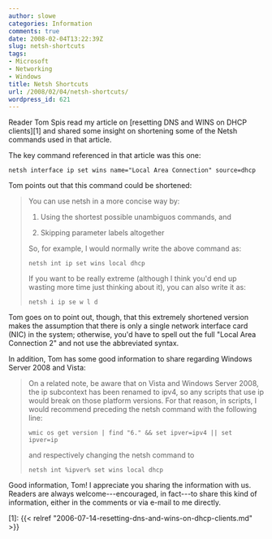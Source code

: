 ```yaml
---
author: slowe
categories: Information
comments: true
date: 2008-02-04T13:22:39Z
slug: netsh-shortcuts
tags:
- Microsoft
- Networking
- Windows
title: Netsh Shortcuts
url: /2008/02/04/netsh-shortcuts/
wordpress_id: 621
---
```


Reader Tom Spis read my article on [resetting DNS and WINS on DHCP clients][1] and shared some insight on shortening some of the Netsh commands used in that article.

The key command referenced in that article was this one:

```text
netsh interface ip set wins name="Local Area Connection" source=dhcp
```

Tom points out that this command could be shortened:

>You can use netsh in a more concise way by:  
>
>1. Using the shortest possible unambiguos commands, and  
>
>2. Skipping parameter labels altogether  
>
>So, for example, I would normally write the above command as:  
>
>`netsh int ip set wins local dhcp`
>
>If you want to be really extreme (although I think you'd end up wasting more time just thinking about it), you can also write it as:  
>
>`netsh i ip se w l d`

Tom goes on to point out, though, that this extremely shortened version makes the assumption that there is only a single network interface card (NIC) in the system; otherwise, you'd have to spell out the full "Local Area Connection 2" and not use the abbreviated syntax.

In addition, Tom has some good information to share regarding Windows Server 2008 and Vista:

>On a related note, be aware that on Vista and Windows Server 2008, the ip subcontext has been renamed to ipv4, so any scripts that use ip would break on those platform versions. For that reason, in scripts, I would recommend preceding the netsh command with the following line:  
>
>`wmic os get version | find "6." && set ipver=ipv4 || set ipver=ip`
>
>and respectively changing the netsh command to  
>
>`netsh int %ipver% set wins local dhcp`

Good information, Tom! I appreciate you sharing the information with us. Readers are always welcome---encouraged, in fact---to share this kind of information, either in the comments or via e-mail to me directly.

[1]: {{< relref "2006-07-14-resetting-dns-and-wins-on-dhcp-clients.md" >}}
